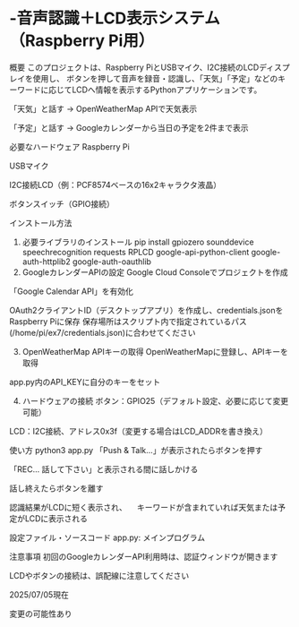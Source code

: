 # -音声認識＋LCD表示システム（Raspberry Pi用）
概要
このプロジェクトは、Raspberry PiとUSBマイク、I2C接続のLCDディスプレイを使用し、
ボタンを押して音声を録音・認識し、「天気」「予定」などのキーワードに応じてLCDへ情報を表示するPythonアプリケーションです。

「天気」と話す → OpenWeatherMap APIで天気表示

「予定」と話す → Googleカレンダーから当日の予定を2件まで表示


必要なハードウェア
Raspberry Pi

USBマイク

I2C接続LCD（例：PCF8574ベースの16x2キャラクタ液晶）

ボタンスイッチ（GPIO接続）

インストール方法
1. 必要ライブラリのインストール
pip install gpiozero sounddevice speechrecognition requests RPLCD google-api-python-client google-auth-httplib2 google-auth-oauthlib
2. GoogleカレンダーAPIの設定
Google Cloud Consoleでプロジェクトを作成

「Google Calendar API」を有効化

OAuth2クライアントID（デスクトップアプリ）を作成し、credentials.jsonをRaspberry Piに保存
保存場所はスクリプト内で指定されているパス(/home/pi/ex7/credentials.json)に合わせてください

3. OpenWeatherMap APIキーの取得
OpenWeatherMapに登録し、APIキーを取得

app.py内のAPI_KEYに自分のキーをセット

4. ハードウェアの接続
ボタン：GPIO25（デフォルト設定、必要に応じて変更可能）

LCD：I2C接続、アドレス0x3f（変更する場合はLCD_ADDRを書き換え）

使い方
python3 app.py
「Push & Talk...」が表示されたらボタンを押す

「REC... 話して下さい」と表示される間に話しかける

話し終えたらボタンを離す

認識結果がLCDに短く表示され、
　キーワードが含まれていれば天気または予定がLCDに表示される

設定ファイル・ソースコード
app.py: メインプログラム

注意事項
初回のGoogleカレンダーAPI利用時は、認証ウィンドウが開きます

LCDやボタンの接続は、誤配線に注意してください

2025/07/05現在

変更の可能性あり
